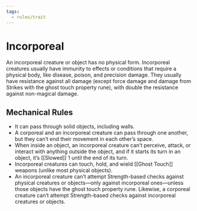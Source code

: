 ```yaml
---
tags:
  - rules/trait
---
```

# Incorporeal

An incorporeal creature or object has no physical form. Incorporeal creatures usually have immunity to effects or conditions that require a physical body, like disease, poison, and precision damage. They usually have resistance against all damage (except force damage and damage from Strikes with the ghost touch property rune), with double the resistance against non-magical damage.

## Mechanical Rules

- It can pass through solid objects, including walls. 
- A corporeal and an incorporeal creature can pass through one another, but they can’t end their movement in each other’s space.  
- When inside an object, an incorporeal creature can’t perceive, attack, or interact with anything outside the object, and if it starts its turn in an object, it’s [[Slowed]] 1 until the end of its turn. 
- Incorporeal creatures can touch, hold, and wield [[Ghost Touch]] weapons (unlike most physical objects).
- An incorporeal creature can’t attempt Strength-based checks against physical creatures or objects—only against incorporeal ones—unless those objects have the ghost touch property rune. Likewise, a corporeal creature can’t attempt Strength-based checks against incorporeal creatures or objects. 